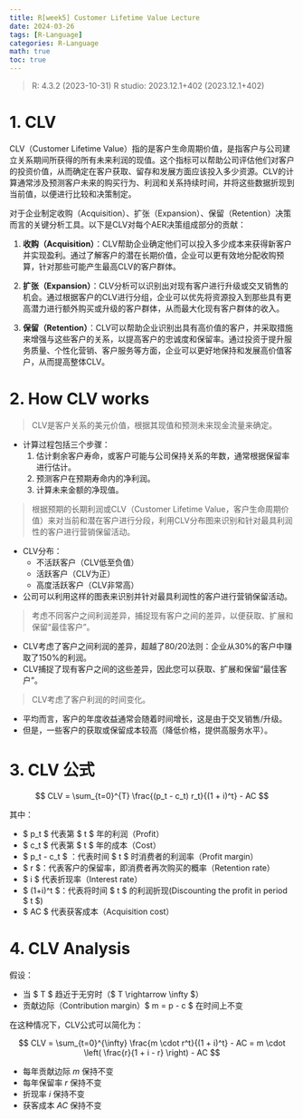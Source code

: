 ```yaml
---
title: R[week5] Customer Lifetime Value Lecture
date: 2024-03-26
tags: [R-Language]
categories: R-Language
math: true
toc: true
---
```


> R: 4.3.2 (2023-10-31)
> R studio: 2023.12.1+402 (2023.12.1+402)

# 1. CLV

CLV（Customer Lifetime Value）指的是客户生命周期价值，是指客户与公司建立关系期间所获得的所有未来利润的现值。这个指标可以帮助公司评估他们对客户的投资价值，从而确定在客户获取、留存和发展方面应该投入多少资源。CLV的计算通常涉及预测客户未来的购买行为、利润和关系持续时间，并将这些数据折现到当前值，以便进行比较和决策制定。  

对于企业制定收购（Acquisition）、扩张（Expansion）、保留（Retention）决策而言的关键分析工具。以下是CLV对每个AER决策组成部分的贡献：  

1. **收购（Acquisition）**：CLV帮助企业确定他们可以投入多少成本来获得新客户并实现盈利。通过了解客户的潜在长期价值，企业可以更有效地分配收购预算，针对那些可能产生最高CLV的客户群体。  

2. **扩张（Expansion）**：CLV分析可以识别出对现有客户进行升级或交叉销售的机会。通过根据客户的CLV进行分组，企业可以优先将资源投入到那些具有更高潜力进行额外购买或升级的客户群体，从而最大化现有客户群体的收入。  

3. **保留（Retention）**：CLV可以帮助企业识别出具有高价值的客户，并采取措施来增强与这些客户的关系，以提高客户的忠诚度和保留率。通过投资于提升服务质量、个性化营销、客户服务等方面，企业可以更好地保持和发展高价值客户，从而提高整体CLV。  

# 2. How CLV works

> CLV是客户关系的美元价值，根据其现值和预测未来现金流量来确定。
- 计算过程包括三个步骤：
  1. 估计剩余客户寿命，或客户可能与公司保持关系的年数，通常根据保留率进行估计。
  2. 预测客户在预期寿命内的净利润。
  3. 计算未来金额的净现值。

> 根据预期的长期利润或CLV（Customer Lifetime Value，客户生命周期价值）来对当前和潜在客户进行分段，利用CLV分布图来识别和针对最具利润性的客户进行营销保留活动。

- CLV分布：
  - 不活跃客户（CLV低至负值）
  - 活跃客户（CLV为正）
  - 高度活跃客户（CLV非常高）
- 公司可以利用这样的图表来识别并针对最具利润性的客户进行营销保留活动。

> 考虑不同客户之间利润差异，捕捉现有客户之间的差异，以便获取、扩展和保留“最佳客户”。
- CLV考虑了客户之间利润的差异，超越了80/20法则：企业从30%的客户中赚取了150%的利润。
- CLV捕捉了现有客户之间的这些差异，因此您可以获取、扩展和保留“最佳客户”。

> CLV考虑了客户利润的时间变化。
- 平均而言，客户的年度收益通常会随着时间增长，这是由于交叉销售/升级。
- 但是，一些客户的获取或保留成本较高（降低价格，提供高服务水平）。

# 3. CLV 公式

$$
CLV = \sum_{t=0}^{T} \frac{(p_t - c_t) r_t}{(1 + i)^t} - AC
$$

其中：
- $ p_t $ 代表第 $ t $ 年的利润（Profit）
- $ c_t $ 代表第 $ t $ 年的成本（Cost）
- $ p_t - c_t $ ：代表时间 $ t $ 时消费者的利润率（Profit margin）
- $ r $：代表客户的保留率，即消费者再次购买的概率（Retention rate）
- $ i $ 代表折现率（Interest rate）
- $ (1+i)^t $：代表将时间 $ t $ 的利润折现(Discounting the profit in period $ t $)
- $ AC $ 代表获客成本（Acquisition cost）

# 4. CLV Analysis

假设：
- 当 $ T $ 趋近于无穷时（$ T \rightarrow \infty $）
- 贡献边际（Contribution margin）$ m = p - c $ 在时间上不变

在这种情况下，CLV公式可以简化为：

$$
CLV = \sum_{t=0}^{\infty} \frac{m \cdot r^t}{(1 + i)^t} - AC = m \cdot \left( \frac{r}{1 + i - r} \right) - AC
$$

- 每年贡献边际 $m$ 保持不变
- 每年保留率 $r$ 保持不变
- 折现率 $i$ 保持不变
- 获客成本 $AC$ 保持不变


